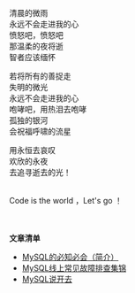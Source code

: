 

清晨的微雨<br>
永远不会走进我的心<br>
愤怒吧，愤怒吧<br>
那温柔的夜将逝<br>
智者应该缅怀<br>

若将所有的善捉走<br>
失明的微光<br>
永远不会走进我的心<br>
咆哮吧，用热泪去咆哮<br>
孤独的银河<br>会祝福呼啸的流星<br>

用永恒去哀叹<br>
欢欣的永夜<br>
去追寻逝去的光！


<br>
Code is the world ，Let's go ！<br />
<br />

<br>



<b>文章清单 </b>




- [MySQL的必知必会（简介）](https://zhuanlan.zhihu.com/p/689571494 "Mysql的必知必会（简介）")
- [MySQL线上常见故障排查集锦](https://zhuanlan.zhihu.com/p/691957928 "MySQL线上常见故障排查集锦")
- [MySQL说开去](https://zhuanlan.zhihu.com/p/675084748 "MySQL论道")




